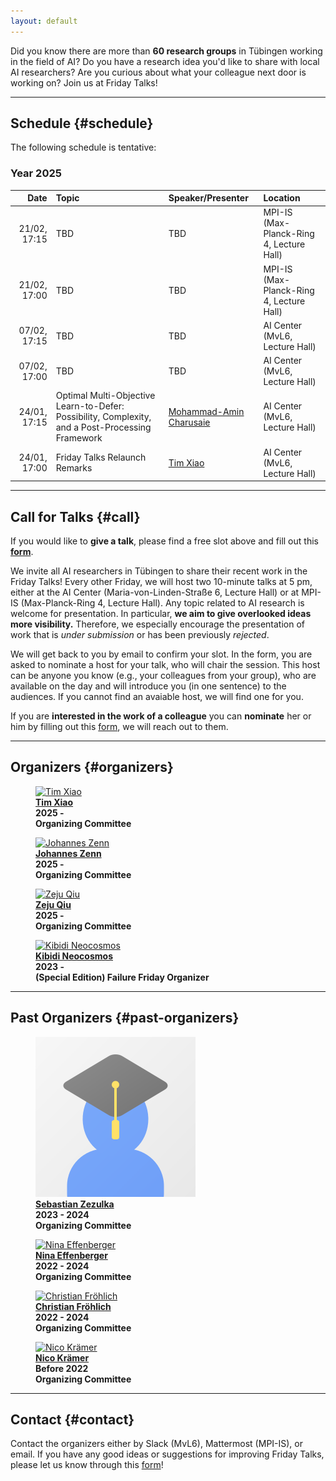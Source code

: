 ```yaml
---
layout: default
---
```


Did you know there are more than **60 research groups** in Tübingen working in the field of AI?
Do you have a research idea you'd like to share with local AI researchers?
Are you curious about what your colleague next door is working on?
Join us at Friday Talks!


---

## **Schedule** {#schedule}

The following schedule is tentative:

### Year 2025

|    **Date**    | **Topic**                                                                                         | **Speaker/Presenter**                                           | **Location**                                         |
| -------------: | :------------------------------------------------------------------------------------------------ | :-------------------------------------------------------------- | :--------------------------------------------------- |
|   21/02, 17:15 | TBD                                                                                               | TBD                                                             | MPI-IS (Max-Planck-Ring 4, Lecture Hall)             |
|   21/02, 17:00 | TBD                                                                                               | TBD                                                             | MPI-IS (Max-Planck-Ring 4, Lecture Hall)             |
|   07/02, 17:15 | TBD                                                                                               | TBD                                                             | AI Center (MvL6, Lecture Hall)                       |
|   07/02, 17:00 | TBD                                                                                               | TBD                                                             | AI Center (MvL6, Lecture Hall)                       |
|   24/01, 17:15 | Optimal Multi-Objective Learn-to-Defer: Possibility, Complexity, and a Post-Processing Framework  | [Mohammad-Amin Charusaie](https://charusaie.github.io)          | AI Center (MvL6, Lecture Hall)                       |
|   24/01, 17:00 | Friday Talks Relaunch Remarks                                                                     | [Tim Xiao](https://timx.me)                                     | AI Center (MvL6, Lecture Hall)                       |


---

## **Call for Talks** {#call}

If you would like to **give a talk**, please find a free slot above and fill out this [**form**](https://docs.google.com/forms/d/e/1FAIpQLSe5jIJy-v0jmO9iDzAszIuvPcpmc0khMxwRCTPEgjUm_zcAsg/viewform).

We invite all AI researchers in Tübingen to share their recent work in the Friday Talks!
Every other Friday, we will host two 10-minute talks at 5 pm, either at the AI Center (Maria-von-Linden-Straße 6, Lecture Hall) or at MPI-IS (Max-Planck-Ring 4, Lecture Hall).
Any topic related to AI research is welcome for presentation.
In particular, **we aim to give overlooked ideas more visibility.**
Therefore, we especially encourage the presentation of work that is *under submission* or has been previously *rejected*.



We will get back to you by email to confirm your slot.
In the form, you are asked to nominate a host for your talk, who will chair the session.
This host can be anyone you know (e.g., your colleagues from your group), who are available on the day and will introduce you (in one sentence) to the audiences.
If you cannot find an avaiable host, we will find one for you.


If you are **interested in the work of a colleague** you can **nominate** her or him by filling out this [form](https://docs.google.com/forms/d/e/1FAIpQLSemwF-lT7CSTaP-AR2gsB_XpkgrYkxCo_cUidL-RgH67JM3Pw/viewform?usp=dialog), we will reach out to them.

---

## **Organizers** {#organizers}

<div class="grid grid-cols-1 sm:grid-cols-2 lg:grid-cols-3 gap-6 p-4">
  <figure class="text-center">
    <a href="https://timx.me">
      <img
        class="w-36 h-36 rounded-full mx-auto object-cover"
        src="https://timx.me/assets/img/prof_pic.jpg"
        alt="Tim Xiao"
      />
    </a>
    <b>
      <br />
      <a href="https://timx.me" class="text-primary hover:underline">Tim Xiao</a>
      <br />
      2025 -
      <br />
      Organizing Committee
    </b>
  </figure>

  <figure class="text-center">
    <a href="https://jzenn.github.io">
      <img
        class="w-36 h-36 rounded-full mx-auto object-cover"
        src="https://jzenn.github.io/assets/images/bio-photo-j.jpg"
        alt="Johannes Zenn"
      />
    </a>
    <b>
      <br />
      <a href="https://jzenn.github.io" class="text-primary hover:underline">Johannes Zenn</a>
      <br />
      2025 -
      <br />
      Organizing Committee
    </b>
  </figure>

  <figure class="text-center">
    <a href="https://ei.is.mpg.de/person/zqiu">
      <img
        class="w-36 h-36 rounded-full mx-auto object-cover"
        src="https://ei.is.mpg.de/uploads/employee/image/8148/imresizer-1731174769407.jpg"
        alt="Zeju Qiu"
      />
    </a>
    <b>
      <br />
      <a href="https://ei.is.mpg.de/person/zqiu" class="text-primary hover:underline">Zeju Qiu</a>
      <br />
      2025 -
      <br />
      Organizing Committee
    </b>
  </figure>

  <figure class="text-center">
    <a href="https://www.mlsustainableenergy.com/people/kibidi-neocosmos/">
      <img
        class="w-36 h-36 rounded-full mx-auto object-cover"
        src="https://www.mlsustainableenergy.com/people/kibidi-neocosmos/avatar_hu1109fe9225abe29db7b8d1b94ad5951f_1270024_270x270_fill_q75_lanczos_center.jpg"
        alt="Kibidi Neocosmos"
      />
    </a>
    <b>
      <br />
      <a href="https://www.mlsustainableenergy.com/people/kibidi-neocosmos/" class="text-primary hover:underline">Kibidi Neocosmos</a>
      <br />
      2023 -
      <br />
      (Special Edition) Failure Friday Organizer
    </b>
  </figure>
</div>


<!-- <figure>
    <a href="#">
    <img class="img-author" src="assets/imgs/people/scholar.png" alt="You?"/></a>
    <b><br><a href="#" class="text-main">You?</a>
    <br>2025 -
    <br>Helping out anything!</b>
</figure> -->
---

## **Past Organizers** {#past-organizers}

<div class="grid grid-cols-1 sm:grid-cols-2 lg:grid-cols-3 gap-6 p-4">
  <figure class="text-center">
    <a href="#">
      <img
        class="w-36 h-36 rounded-full mx-auto object-cover"
        src="assets/imgs/people/scholar.png"
        alt="Sebastian Zezulka"
      />
    </a>
    <b>
      <br />
      <a href="#" class="text-primary hover:underline">Sebastian Zezulka</a>
      <br />
      2023 - 2024
      <br />
      Organizing Committee
    </b>
  </figure>

  <figure class="text-center">
    <a href="https://ninaeffenberger.github.io">
      <img
        class="w-36 h-36 rounded-full mx-auto object-cover"
        src="https://ninaeffenberger.github.io/assets/img/prof_pic.png"
        alt="Nina Effenberger"
      />
    </a>
    <b>
      <br />
      <a href="https://ninaeffenberger.github.io" class="text-primary hover:underline">Nina Effenberger</a>
      <br />
      2022 - 2024
      <br />
      Organizing Committee
    </b>
  </figure>

  <figure class="text-center">
    <a href="https://fm.ls/christian-frohlich">
      <img
        class="w-36 h-36 rounded-full mx-auto object-cover"
        src="https://fm.ls/files/fmls/files/chris1.jpg"
        alt="Christian Fröhlich"
      />
    </a>
    <b>
      <br />
      <a href="https://fm.ls/christian-frohlich" class="text-primary hover:underline">Christian Fröhlich</a>
      <br />
      2022 - 2024
      <br />
      Organizing Committee
    </b>
  </figure>


  <figure class="text-center">
    <a href="https://pnkraemer.github.io">
      <img
        class="w-36 h-36 rounded-full mx-auto object-cover"
        src="https://pnkraemer.github.io/images/portrait_2024.jpeg"
        alt="Nico Krämer"
      />
    </a>
    <b>
      <br />
      <a href="https://pnkraemer.github.io" class="text-primary hover:underline">Nico Krämer</a>
      <br />
      Before 2022
      <br />
      Organizing Committee
    </b>
  </figure>
</div>


---

## **Contact** {#contact}

Contact the organizers either by Slack (MvL6), Mattermost (MPI-IS), or email. 
If you have any good ideas or suggestions for improving Friday Talks, please let us know through this [form](https://docs.google.com/forms/d/e/1FAIpQLSd5cZkGq7rtz3QQUTtAGGkOYXzYcU6O4y3JtsNXovB8jJXbvw/viewform)!